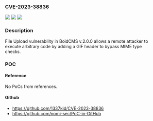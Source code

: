 ### [CVE-2023-38836](https://cve.mitre.org/cgi-bin/cvename.cgi?name=CVE-2023-38836)
![](https://img.shields.io/static/v1?label=Product&message=n%2Fa&color=blue)
![](https://img.shields.io/static/v1?label=Version&message=n%2Fa&color=blue)
![](https://img.shields.io/static/v1?label=Vulnerability&message=n%2Fa&color=brighgreen)

### Description

File Upload vulnerability in BoidCMS v.2.0.0 allows a remote attacker to execute arbitrary code by adding a GIF header to bypass MIME type checks.

### POC

#### Reference
No PoCs from references.

#### Github
- https://github.com/1337kid/CVE-2023-38836
- https://github.com/nomi-sec/PoC-in-GitHub

